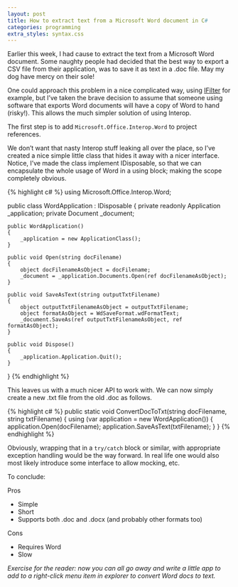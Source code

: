 ```yaml
---
layout: post
title: How to extract text from a Microsoft Word document in C#
categories: programming
extra_styles: syntax.css
---
```

Earlier this week, I had cause to extract the text from a Microsoft Word document.  Some naughty people had decided that the best way to export a CSV file from their application, was to save it as text in a .doc file.  May my dog have mercy on their sole!

One could approach this problem in a nice complicated way, using [IFilter](http://www.codeproject.com/Articles/13391/Using-IFilter-in-C) for example, but I’ve taken the brave decision to assume that someone using software that exports Word documents will have a copy of Word to hand (risky!).  This allows the much simpler solution of using Interop.

The first step is to add <code>Microsoft.Office.Interop.Word</code> to project references.

We don’t want that nasty Interop stuff leaking all over the place, so I’ve created a nice simple little class that hides it away with a nicer interface.  Notice, I’ve made the class implement IDisposable, so that we can encapsulate the whole usage of Word in a using block; making the scope completely obvious.

{% highlight c# %}
using Microsoft.Office.Interop.Word;

public class WordApplication : IDisposable
{
    private readonly Application _application;
    private Document _document;

    public WordApplication()
    {
        _application = new ApplicationClass();
    }

    public void Open(string docFilename)
    {
        object docFilenameAsObject = docFilename;
        _document = _application.Documents.Open(ref docFilenameAsObject);
    }

    public void SaveAsText(string outputTxtFilename)
    {
        object outputTxtFilenameAsObject = outputTxtFilename;
        object formatAsObject = WdSaveFormat.wdFormatText;
        _document.SaveAs(ref outputTxtFilenameAsObject, ref formatAsObject);
    }

    public void Dispose()
    {
        _application.Application.Quit();
    }
}
{% endhighlight %}

This leaves us with a much nicer API to work with.  We can now simply create a new .txt file from the old .doc as follows.

{% highlight c# %}
public static void ConvertDocToTxt(string docFilename, string txtFilename)
{
    using (var application = new WordApplication())
    {
       application.Open(docFilename);
       application.SaveAsText(txtFilename);
    }
}
{% endhighlight %}

Obviously, wrapping that in a <code>try/catch</code> block or similar, with appropriate exception handling would be the way forward.  In real life one would also most likely introduce some interface to allow mocking, etc.

To conclude:

Pros
* Simple
* Short
* Supports both .doc and .docx (and probably other formats too)

Cons
* Requires Word
* Slow

_Exercise for the reader: now you can all go away and write a little app to add to a right-click menu item in explorer to convert Word docs to text._

